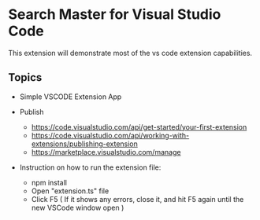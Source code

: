 # Search Master for Visual Studio Code

This extension will demonstrate most of the vs code extension capabilities.

## Topics

- Simple VSCODE Extension App
- Publish
    - https://code.visualstudio.com/api/get-started/your-first-extension
    - https://code.visualstudio.com/api/working-with-extensions/publishing-extension
    - https://marketplace.visualstudio.com/manage 

- Instruction on how to run the extension file:
    - npm install
    - Open "extension.ts" file
    - Click F5 ( If it shows any errors, close it, and hit F5 again until the new VSCode window open )
